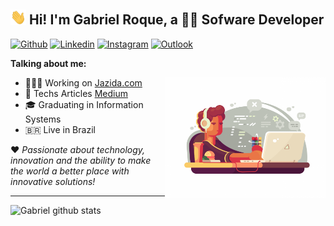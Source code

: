 ## <img src="https://raw.githubusercontent.com/gabriel-roque/gabriel-roque/master/assets/hi.gif" width="25"> Hi! I'm Gabriel Roque, a 👨‍💻 Sofware Developer

[![Github](https://img.shields.io/badge/-Github-000?style=flat&logo=Github&logoColor=white)](https://github.com/gabriel-roque)
[![Linkedin](https://img.shields.io/badge/-LinkedIn-blue?style=flat&logo=Linkedin&logoColor=white)](https://www.linkedin.com/in/murillo-comino-6124ab49/)
[![Instagram](https://img.shields.io/badge/-Instagram-c13584?style=flat&labelColor=c13584&logo=instagram&logoColor=white)](https://www.instagram.com/murillo_comino/)
[![Outlook](https://img.shields.io/badge/-Outlook-0078D4?style=flat&logo=Microsoft-Outlook&logoColor=white)](mailto:gabrielroquems@hotmail.com)

**Talking about me:**

<img width="51%" align="right" alt="Github" src="https://raw.githubusercontent.com/gabriel-roque/gabriel-roque/master/assets/dev.png" />

- 👨🏽‍💻 Working on [Jazida.com](https://jazida.com/)
- 📖 Techs Articles [Medium](medium.com/@gabriel.roque)
- 🎓 Graduating in Information Systems
- 🇧🇷 Live in Brazil

❤ _Passionate about technology, innovation and the ability to make the world a better place with innovative solutions!_

<hr>
<div>
  <img align="left" width="44%" alt="Gabriel github stats" src="https://github-readme-stats.vercel.app/api?username=gabriel-roque&show_icons=true&hide_border=true&theme=dracula" />
</div>
